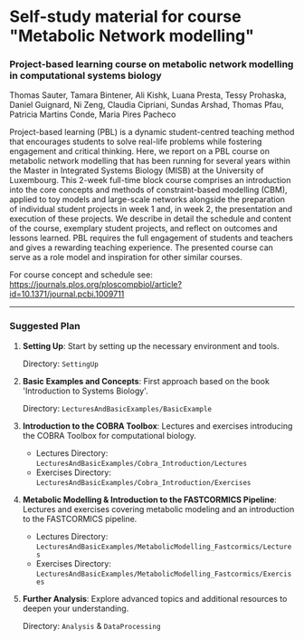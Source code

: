 # Self-study material for course "Metabolic Network modelling"

### Project-based learning course on metabolic network modelling in computational systems biology

Thomas Sauter, Tamara Bintener, Ali Kishk, Luana Presta, Tessy Prohaska, Daniel Guignard, Ni Zeng, Claudia Cipriani, Sundas Arshad, Thomas Pfau, Patricia Martins Conde, Maria Pires Pacheco

Project-based learning (PBL) is a dynamic student-centred teaching method that encourages students to solve real-life problems while fostering engagement and critical thinking. Here, we report on a PBL course on metabolic network modelling that has been running for several years within the Master in Integrated Systems Biology (MISB) at the University of Luxembourg. This 2-week full-time block course comprises an introduction into the core concepts and methods of constraint-based modelling (CBM), applied to toy models and large-scale networks alongside the preparation of individual student projects in week 1 and, in week 2, the presentation and execution of these projects. We describe in detail the schedule and content of the course, exemplary student projects, and reflect on outcomes and lessons learned. PBL requires the full engagement of students and teachers and gives a rewarding teaching experience. The presented course can serve as a role model and inspiration for other similar courses.

For course concept and schedule see: https://journals.plos.org/ploscompbiol/article?id=10.1371/journal.pcbi.1009711 

------------

### Suggested Plan 

1. **Setting Up**: Start by setting up the necessary environment and tools.

    Directory: `SettingUp`

3. **Basic Examples and Concepts**: First approach based on the book 'Introduction to Systems Biology'.

    Directory: `LecturesAndBasicExamples/BasicExample`

4. **Introduction to the COBRA Toolbox**: Lectures and exercises introducing the COBRA Toolbox for computational biology.

    - Lectures Directory: `LecturesAndBasicExamples/Cobra_Introduction/Lectures`
    - Exercises Directory: `LecturesAndBasicExamples/Cobra_Introduction/Exercises`

5. **Metabolic Modelling & Introduction to the FASTCORMICS Pipeline**: Lectures and exercises covering metabolic modeling and an introduction to the FASTCORMICS pipeline.

    - Lectures Directory: `LecturesAndBasicExamples/MetabolicModelling_Fastcormics/Lectures`
    - Exercises Directory: `LecturesAndBasicExamples/MetabolicModelling_Fastcormics/Exercises`

6. **Further Analysis**: Explore advanced topics and additional resources to deepen your understanding.

    Directory: `Analysis` & `DataProcessing`
